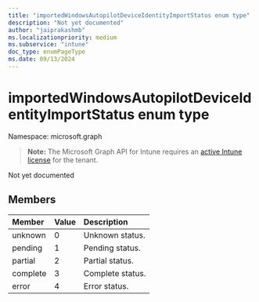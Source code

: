 ```yaml
---
title: "importedWindowsAutopilotDeviceIdentityImportStatus enum type"
description: "Not yet documented"
author: "jaiprakashmb"
ms.localizationpriority: medium
ms.subservice: "intune"
doc_type: enumPageType
ms.date: 09/13/2024
---
```


# importedWindowsAutopilotDeviceIdentityImportStatus enum type

Namespace: microsoft.graph

> **Note:** The Microsoft Graph API for Intune requires an [active Intune license](https://go.microsoft.com/fwlink/?linkid=839381) for the tenant.

Not yet documented

## Members
|Member|Value|Description|
|:---|:---|:---|
|unknown|0|Unknown status.|
|pending|1|Pending status.|
|partial|2|Partial status.|
|complete|3|Complete status.|
|error|4|Error status.|
